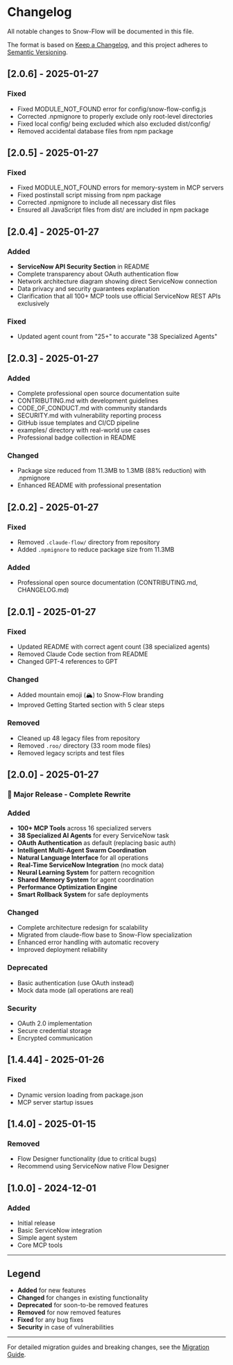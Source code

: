 # Changelog

All notable changes to Snow-Flow will be documented in this file.

The format is based on [Keep a Changelog](https://keepachangelog.com/en/1.0.0/),
and this project adheres to [Semantic Versioning](https://semver.org/spec/v2.0.0.html).

## [2.0.6] - 2025-01-27

### Fixed
- Fixed MODULE_NOT_FOUND error for config/snow-flow-config.js
- Corrected .npmignore to properly exclude only root-level directories
- Fixed local config/ being excluded which also excluded dist/config/
- Removed accidental database files from npm package

## [2.0.5] - 2025-01-27

### Fixed
- Fixed MODULE_NOT_FOUND errors for memory-system in MCP servers
- Fixed postinstall script missing from npm package
- Corrected .npmignore to include all necessary dist files
- Ensured all JavaScript files from dist/ are included in npm package

## [2.0.4] - 2025-01-27

### Added
- **ServiceNow API Security Section** in README
- Complete transparency about OAuth authentication flow
- Network architecture diagram showing direct ServiceNow connection
- Data privacy and security guarantees explanation
- Clarification that all 100+ MCP tools use official ServiceNow REST APIs exclusively

### Fixed
- Updated agent count from "25+" to accurate "38 Specialized Agents"

## [2.0.3] - 2025-01-27

### Added
- Complete professional open source documentation suite
- CONTRIBUTING.md with development guidelines
- CODE_OF_CONDUCT.md with community standards  
- SECURITY.md with vulnerability reporting process
- GitHub issue templates and CI/CD pipeline
- examples/ directory with real-world use cases
- Professional badge collection in README

### Changed
- Package size reduced from 11.3MB to 1.3MB (88% reduction) with .npmignore
- Enhanced README with professional presentation

## [2.0.2] - 2025-01-27

### Fixed
- Removed `.claude-flow/` directory from repository
- Added `.npmignore` to reduce package size from 11.3MB

### Added
- Professional open source documentation (CONTRIBUTING.md, CHANGELOG.md)

## [2.0.1] - 2025-01-27

### Fixed
- Updated README with correct agent count (38 specialized agents)
- Removed Claude Code section from README
- Changed GPT-4 references to GPT

### Changed
- Added mountain emoji (🏔️) to Snow-Flow branding
- Improved Getting Started section with 5 clear steps

### Removed
- Cleaned up 48 legacy files from repository
- Removed `.roo/` directory (33 room mode files)
- Removed legacy scripts and test files

## [2.0.0] - 2025-01-27

### 🎉 Major Release - Complete Rewrite

### Added
- **100+ MCP Tools** across 16 specialized servers
- **38 Specialized AI Agents** for every ServiceNow task
- **OAuth Authentication** as default (replacing basic auth)
- **Intelligent Multi-Agent Swarm Coordination**
- **Natural Language Interface** for all operations
- **Real-Time ServiceNow Integration** (no mock data)
- **Neural Learning System** for pattern recognition
- **Shared Memory System** for agent coordination
- **Performance Optimization Engine**
- **Smart Rollback System** for safe deployments

### Changed
- Complete architecture redesign for scalability
- Migrated from claude-flow base to Snow-Flow specialization
- Enhanced error handling with automatic recovery
- Improved deployment reliability

### Deprecated
- Basic authentication (use OAuth instead)
- Mock data mode (all operations are real)

### Security
- OAuth 2.0 implementation
- Secure credential storage
- Encrypted communication

## [1.4.44] - 2025-01-26

### Fixed
- Dynamic version loading from package.json
- MCP server startup issues

## [1.4.0] - 2025-01-15

### Removed
- Flow Designer functionality (due to critical bugs)
- Recommend using ServiceNow native Flow Designer

## [1.0.0] - 2024-12-01

### Added
- Initial release
- Basic ServiceNow integration
- Simple agent system
- Core MCP tools

---

## Legend

- **Added** for new features
- **Changed** for changes in existing functionality
- **Deprecated** for soon-to-be removed features
- **Removed** for now removed features
- **Fixed** for any bug fixes
- **Security** in case of vulnerabilities

---

For detailed migration guides and breaking changes, see the [Migration Guide](docs/MIGRATION.md).